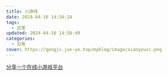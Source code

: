 ```yaml
---
title: 小游戏
date: 2024-04-16 14:54:24
tags:
  - 日常
updated: 2024-04-16 14:58:49categories:
  - 日常
cover: https://gongjv.jun-ye.top/myblog/image/xiaoyouxi.png
---
```

[分享一个在线小游戏平台](https://xiaoyouxi.jun-ye.top/)